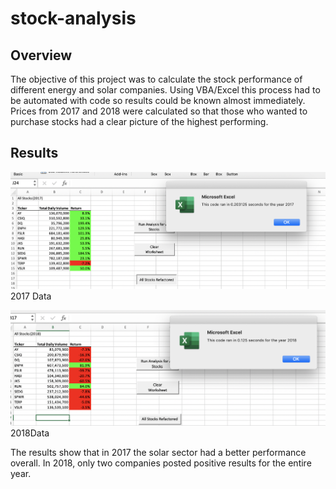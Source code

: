 # stock-analysis

## Overview
The objective of this project was to calculate the stock performance of different energy and solar companies. Using VBA/Excel this process had to be automated with code so results could be known almost immediately. Prices from 2017 and 2018 were calculated so that those who wanted to purchase stocks had a clear picture of the highest performing.

## Results
![](VBA_Challenege_2017.png)
2017 Data

![](VBA_Challenge_2018.png)
2018Data

The results show that in 2017 the solar sector had a better performance overall. In 2018, only two companies posted positive results for the entire year.
